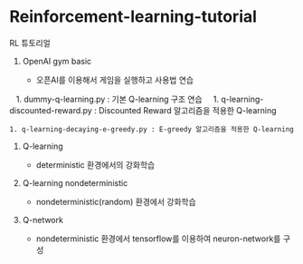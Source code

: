 # Reinforcement-learning-tutorial

RL 튜토리얼
 
1. OpenAI gym basic

    * 오픈AI를 이용해서 게임을 실행하고 사용법 연습
    
    1. dummy-q-learning.py : 기본 Q-learning 구조 연습
    
    1. q-learning-discounted-reward.py : Discounted Reward 알고리즘을 적용한 Q-learning
    
    1. q-learning-decaying-e-greedy.py : E-greedy 알고리즘을 적용한 Q-learning
    
1. Q-learning

    * deterministic 환경에서의 강화학습
    
1. Q-learning nondeterministic

    * nondeterministic(random) 환경에서 강화학습

1. Q-network
  
   * nondeterministic 환경에서 tensorflow를 이용하여 neuron-network를 구성
  
